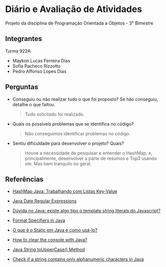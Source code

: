 # Diário e Avaliação de Atividades

Projeto da disciplina de Programação Orientada a Objetos - 3° Bimestre

## Integrantes

Turma 922A

- Maykon Lucas Ferreira Dias
- Sofia Pacheco Rizzotto
- Pedro Affonso Lopes Dias

## Perguntas

- Conseguiu ou não realizar tudo o que foi proposto? Se não conseguiu, detalhe o que
  faltou.

  > Tudo solicitado foi realizado.

- Quais os possíveis problemas que se identifica no código?

  > Não conseguimos identificar problemas no código.

- Sentiu dificuldade para desenvolver o projeto? Quais?
  > Houve a necessidade de pesquisar e entender o HashMap, e, principalmente, desenvolver a parte de resumos e Top3 usando ele. Mas bem tranquilo no geral.

## Referências

- [HashMap Java: Trabalhando com Listas Key-Value](https://www.devmedia.com.br/hashmap-java-trabalhando-com-listas-key-value/29811)

- [Java Date Regular Expressions](https://www.baeldung.com/java-date-regular-expressions)

- [Dúvida no Java: existe algo tipo o template string literals do Javascript?](https://cursos.alura.com.br/forum/topico-duvida-no-java-existe-algo-tipo-o-template-string-literals-do-javascript-240008)

- [Format Specifiers in Java](https://www.geeksforgeeks.org/format-specifiers-in-java/)

- [O que é o Static em Java e como usá-lo?](https://pt.stackoverflow.com/questions/463166/o-que-%C3%A9-o-static-em-java-e-como-us%C3%A1-lo)

- [How to clear the console with Java?](https://stackoverflow.com/questions/2979383/how-to-clear-the-console)

- [Java String toUpperCase() Method](https://www.w3schools.com/java/ref_string_touppercase.asp)

- [Check if a string contains only alphanumeric characters in Java](https://www.techiedelight.com/pt/check-string-contains-alphanumeric-characters-java/)
